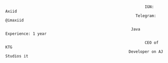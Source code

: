                                                                  IGN: Axiid
                                                             Telegram: @imaxiid

                                                           Java Experience: 1 year

                                                                 CEO of KTG
                                                          Developer on AJ Studios it

<!--
**Axiid/Axiid** is a ✨ _special_ ✨ repository because its `README.md` (this file) appears on your GitHub profile.

Here are some ideas to get you started:

- 🔭 I’m currently working on ...
- 🌱 I’m currently learning ...
- 👯 I’m looking to collaborate on ...
- 🤔 I’m looking for help with ...
- 💬 Ask me about ...
- 📫 How to reach me: ...
- 😄 Pronouns: ...
- ⚡ Fun fact: ...
-->
